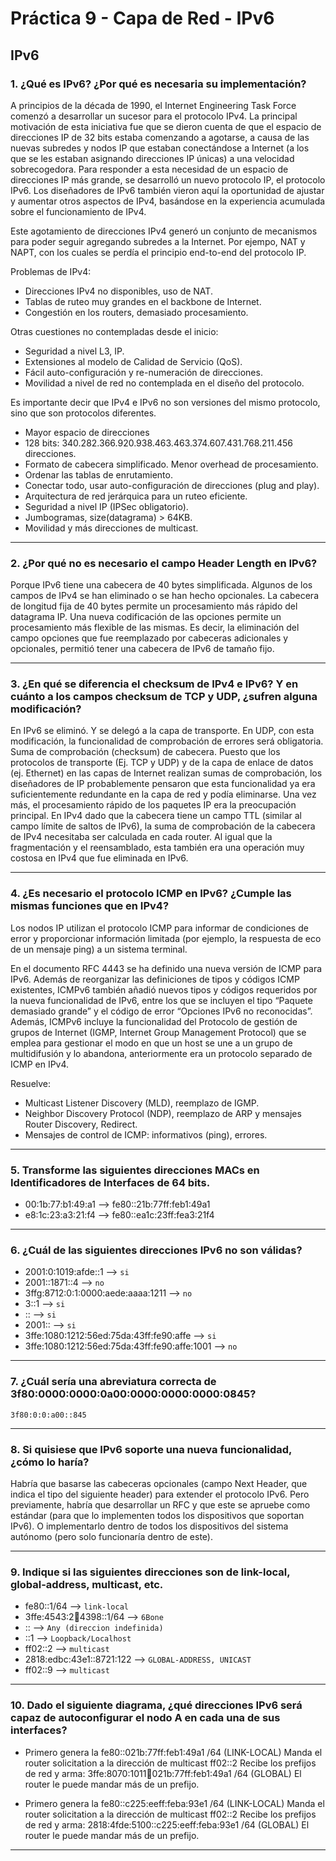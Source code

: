 # Práctica 9 - Capa de Red - IPv6

## IPv6

### 1. ¿Qué es IPv6? ¿Por qué es necesaria su implementación?

A principios de la década de 1990, el Internet Engineering Task Force comenzó a desarrollar un sucesor para el protocolo IPv4. La principal motivación de esta iniciativa fue que se dieron cuenta de que el espacio de direcciones IP de 32 bits estaba comenzando a agotarse, a causa de las nuevas subredes y nodos IP que estaban conectándose a Internet (a los que se les estaban asignando direcciones IP únicas) a una velocidad sobrecogedora. Para responder a esta necesidad de un espacio de direcciones IP más grande, se desarrolló un nuevo protocolo IP, el protocolo IPv6. Los diseñadores de IPv6 también vieron aquí la oportunidad de ajustar y aumentar otros aspectos de IPv4, basándose en la experiencia acumulada sobre el funcionamiento de IPv4.

Este agotamiento de direcciones IPv4 generó un conjunto de mecanismos para poder seguir
agregando subredes a la Internet. Por ejempo, NAT y NAPT, con los cuales se perdía el
principio end-to-end del protocolo IP.

Problemas de IPv4:

-   Direcciones IPv4 no disponibles, uso de NAT.
-   Tablas de ruteo muy grandes en el backbone de Internet.
-   Congestión en los routers, demasiado procesamiento.

Otras cuestiones no contempladas desde el inicio:

-   Seguridad a nivel L3, IP.
-   Extensiones al modelo de Calidad de Servicio (QoS).
-   Fácil auto-configuración y re-numeración de direcciones.
-   Movilidad a nivel de red no contemplada en el diseño del protocolo.

Es importante decir que IPv4 e IPv6 no son versiones del mismo protocolo, sino que son protocolos diferentes.

-   Mayor espacio de direcciones
-   128 bits: 340.282.366.920.938.463.463.374.607.431.768.211.456 direcciones.
-   Formato de cabecera simplificado. Menor overhead de procesamiento.
-   Ordenar las tablas de enrutamiento.
-   Conectar todo, usar auto-configuración de direcciones (plug and play).
-   Arquitectura de red jerárquica para un ruteo eficiente.
-   Seguridad a nivel IP (IPSec obligatorio).
-   Jumbogramas, size(datagrama) > 64KB.
-   Movilidad y más direcciones de multicast.

* * *

### 2. ¿Por qué no es necesario el campo Header Length en IPv6?

Porque IPv6 tiene una cabecera de 40 bytes simplificada. Algunos de los campos de IPv4 se han eliminado o se han hecho opcionales. La cabecera de longitud fija de 40 bytes permite un procesamiento más rápido del datagrama IP. Una nueva codificación de las opciones permite un procesamiento más flexible de las mismas. Es decir, la eliminación del campo opciones que fue reemplazado por cabeceras adicionales y opcionales, permitió tener una cabecera de IPv6 de tamaño fijo.

* * *

### 3. ¿En qué se diferencia el checksum de IPv4 e IPv6? Y en cuánto a los campos checksum de TCP y UDP, ¿sufren alguna modificación?

En IPv6 se eliminó. Y se delegó a la capa de transporte. En UDP, con esta modificación, la funcionalidad de comprobación de errores será obligatoria.
Suma de comprobación (checksum) de cabecera. Puesto que los protocolos de transporte (Ej. TCP y UDP) y de la capa de enlace de datos (ej. Ethernet) en las capas de Internet realizan sumas de comprobación, los diseñadores de IP probablemente pensaron que esta funcionalidad ya era suficientemente redundante en la capa de red y podía eliminarse. Una vez más, el procesamiento rápido de los paquetes IP era la preocupación principal. En IPv4 dado que la cabecera tiene un campo TTL (similar al campo límite de saltos de IPv6), la suma de comprobación de la cabecera de IPv4 necesitaba ser calculada en cada router. Al igual que la fragmentación y el reensamblado, esta también era una operación muy costosa en IPv4 que fue eliminada en IPv6.

* * *

### 4. ¿Es necesario el protocolo ICMP en IPv6? ¿Cumple las mismas funciones que en IPv4?

Los nodos IP utilizan el protocolo ICMP para informar de condiciones de error y proporcionar información limitada (por ejemplo, la respuesta de eco de un mensaje ping) a un sistema terminal.

En el documento RFC 4443 se ha definido una nueva versión de ICMP para IPv6. Además de reorganizar las definiciones de tipos y códigos ICMP existentes, ICMPv6 también añadió nuevos tipos y códigos requeridos por la nueva funcionalidad de IPv6, entre los que se incluyen el tipo “Paquete demasiado grande” y el código de error “Opciones IPv6 no reconocidas”. Además, ICMPv6 incluye la funcionalidad del Protocolo de gestión de grupos de Internet (IGMP, Internet Group Management Protocol) que se emplea para gestionar el modo en que un host se une a un grupo de multidifusión y lo abandona, anteriormente era un protocolo separado de ICMP en IPv4.

Resuelve:

-   Multicast Listener Discovery (MLD), reemplazo de IGMP.
-   Neighbor Discovery Protocol (NDP), reemplazo de ARP y mensajes Router Discovery, Redirect.
-   Mensajes de control de ICMP: informativos (ping), errores.

* * *

### 5. Transforme las siguientes direcciones MACs en Identificadores de Interfaces de 64 bits.

-   00:1b:77:b1:49:a1 --> fe80::21b:77ff:feb1:49a1
-   e8:1c:23:a3:21:f4 --> fe80::ea1c:23ff:fea3:21f4

* * *

### 6. ¿Cuál de las siguientes direcciones IPv6 no son válidas?

-   2001:0:1019:afde::1 --> `si`
-   2001::1871::4 --> `no`
-   3ffg:8712:0:1:0000:aede:aaaa:1211 --> `no`
-   3::1 --> `si`
-   :: --> `si`
-   2001:: --> `si`
-   3ffe:1080:1212:56ed:75da:43ff:fe90:affe --> `si`
-   3ffe:1080:1212:56ed:75da:43ff:fe90:affe:1001 --> `no`

* * *

### 7. ¿Cuál sería una abreviatura correcta de 3f80:0000:0000:0a00:0000:0000:0000:0845?

`3f80:0:0:a00::845`

* * *

### 8. Si quisiese que IPv6 soporte una nueva funcionalidad, ¿cómo lo haría?

Habría que basarse las cabeceras opcionales (campo Next Header, que indica el tipo del siguiente header) para extender el protocolo IPv6. Pero previamente, habría que desarrollar un RFC y que este se apruebe como estándar (para que lo implementen todos los dispositivos que soportan IPv6). O implementarlo dentro de todos los dispositivos del sistema autónomo (pero solo funcionaría dentro de este).

* * *

### 9. Indique si las siguientes direcciones son de link-local, global-address, multicast, etc.

-   fe80::1/64 --> `link-local`
-   3ffe:4543:2:100:4398::1/64 --> `6Bone`
-   :: --> `Any (direccion indefinida)`
-   ::1 --> `Loopback/Localhost`
-   ff02::2 --> `multicast`
-   2818:edbc:43e1::8721:122 --> `GLOBAL-ADDRESS, UNICAST`
-   ff02::9 --> `multicast`

* * *

### 10. Dado el siguiente diagrama, ¿qué direcciones IPv6 será capaz de autoconfigurar el nodo A en cada una de sus interfaces?

-   Primero genera la fe80::021b:77ff:feb1:49a1 /64 (LINK-LOCAL)
    Manda el router solicitation a la dirección de multicast ff02::2
    Recibe los prefijos de red y arma: 3ffe:8070:1011:100:021b:77ff:feb1:49a1 /64 (GLOBAL)
    El router le puede mandar más de un prefijo.

-   Primero genera la fe80::c225:eeff:feba:93e1 /64 (LINK-LOCAL)
    Manda el router solicitation a la dirección de multicast ff02::2
    Recibe los prefijos de red y arma: 2818:4fde:5100::c225:eeff:feba:93e1 /64 (GLOBAL)
    El router le puede mandar más de un prefijo.

* * *
